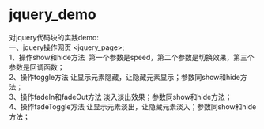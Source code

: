 # jquery_demo
对jquery代码块的实践demo:<br/>
一、jquery操作网页 <jquery_page>;<br/>
  1、操作show和hide方法  第一个参数是speed，第二个参数是切换效果，第三个参数是回调函数；<br/>
  2、操作toggle方法 让显示元素隐藏，让隐藏元素显示；参数同show和hide方法；<br/>
  3、操作fadeIn和fadeOut方法 淡入淡出效果；参数同show和hide方法；<br/>
  4、操作fadeToggle方法 让显示元素淡出，让隐藏元素淡入；参数同show和hide方法；<br/>
